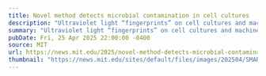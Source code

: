 ```yaml
---
title: Novel method detects microbial contamination in cell cultures
description: "Ultraviolet light “fingerprints” on cell cultures and machine learning can provide a definitive yes/no contamination assessment within 30 minutes."
summary: "Ultraviolet light “fingerprints” on cell cultures and machine learning can provide a definitive yes/no contamination assessment within 30 minutes."
pubDate: Fri, 25 Apr 2025 22:00:00 -0400
source: MIT
url: https://news.mit.edu/2025/novel-method-detects-microbial-contamination-smart-0425
thumbnail: "https://news.mit.edu/sites/default/files/images/202504/SMART-CAMP-Senior-Research-Engineer.jpg"
---
```


